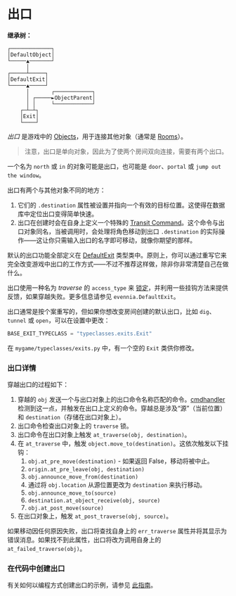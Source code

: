 # 出口

**继承树：**

```
┌─────────────┐
│DefaultObject│
└─────▲───────┘
      │
┌─────┴─────┐
│DefaultExit│
└─────▲─────┘
      │       ┌────────────┐
      │ ┌─────►ObjectParent│
      │ │     └────────────┘
    ┌─┴─┴┐
    │Exit│
    └────┘
```

*出口* 是游戏中的 [Objects](./Objects.md)，用于连接其他对象（通常是 [Rooms](./Rooms.md)）。

> 注意，出口是单向对象，因此为了使两个房间双向连接，需要有两个出口。

一个名为 `north` 或 `in` 的对象可能是出口，也可能是 `door`、`portal` 或 `jump out the window`。

出口有两个与其他对象不同的地方：
1. 它们的 `.destination` 属性被设置并指向一个有效的目标位置。这使得在数据库中定位出口变得简单快速。
2. 出口在创建时会在自身上定义一个特殊的 [Transit Command](./Commands.md)。这个命令与出口对象同名，当被调用时，会处理将角色移动到出口 `.destination` 的实际操作——这让你只需输入出口的名字即可移动，就像你期望的那样。

默认的出口功能全部定义在 [DefaultExit](DefaultExit) 类型类中。原则上，你可以通过重写它来完全改变游戏中出口的工作方式——不过不推荐这样做，除非你非常清楚自己在做什么。

出口使用一种名为 *traverse* 的 `access_type` 来 [锁定](./Locks.md)，并利用一些挂钩方法来提供反馈，如果穿越失败。更多信息请参见 `evennia.DefaultExit`。

出口通常是按个案重写的，但如果你想改变房间创建的默认出口，比如 `dig`、`tunnel` 或 `open`，可以在设置中更改：

```python
BASE_EXIT_TYPECLASS = "typeclasses.exits.Exit"
```

在 `mygame/typeclasses/exits.py` 中，有一个空的 `Exit` 类供你修改。

### 出口详情

穿越出口的过程如下：

1. 穿越的 `obj` 发送一个与出口对象上的出口命令名称匹配的命令。[cmdhandler](./Commands.md) 检测到这一点，并触发在出口上定义的命令。穿越总是涉及“源”（当前位置）和 `destination`（存储在出口对象上）。
2. 出口命令检查出口对象上的 `traverse` 锁。
3. 出口命令在出口对象上触发 `at_traverse(obj, destination)`。
4. 在 `at_traverse` 中，触发 `object.move_to(destination)`。这依次触发以下挂钩：
    1. `obj.at_pre_move(destination)` - 如果返回 False，移动将被中止。
    2. `origin.at_pre_leave(obj, destination)`
    3. `obj.announce_move_from(destination)`
    4. 通过将 `obj.location` 从源位置更改为 `destination` 来执行移动。
    5. `obj.announce_move_to(source)`
    6. `destination.at_object_receive(obj, source)`
    7. `obj.at_post_move(source)`
5. 在出口对象上，触发 `at_post_traverse(obj, source)`。

如果移动因任何原因失败，出口将查找自身上的 `err_traverse` 属性并将其显示为错误消息。如果找不到此属性，出口将改为调用自身上的 `at_failed_traverse(obj)`。

### 在代码中创建出口

有关如何以编程方式创建出口的示例，请参见 [此指南](../Howtos/Beginner-Tutorial/Part1/Beginner-Tutorial-Creating-Things.md#linking-exits-and-rooms-in-code)。
